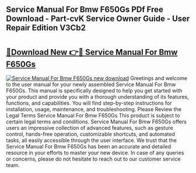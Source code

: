 ## Service Manual For Bmw F650Gs PDf Free Download - Part-cvK Service Owner Guide - User Repair Edition V3Cb2

# <h2><a href="http://bc76280.oget.top/?id=Service+Manual+For+Bmw+F650Gs">🔗Download New 👉🔴 Service Manual For Bmw F650Gs</a></h2>

[![Service Manual For Bmw F650Gs new download](https://i.imgur.com/5g1atiW.png)](http://bc76280.oget.top/?id=Service+Manual+For+Bmw+F650Gs)
Greetings and welcome to the user manual for your newly assembled Service Manual For Bmw F650Gs. This manual is specifically designed to help you get started with your product and provide you with a thorough understanding of its features, functions, and capabilities. You will find step-by-step instructions for installation, usage, maintenance, and troubleshooting. Please Review the Legal Terms Service Manual For Bmw F650Gs This product is subject to certain legal terms and conditions. Service Manual For Bmw F650Gs offers users an impressive collection of advanced features, such as gesture control, hands-free operation, customizable shortcuts, and automated tasks, all easily accessible through the user interface. We trust that the Service Manual For Bmw F650Gs has been an accurate and detailed resource in your efforts to master your new device. In case of any queries or concerns, please do not hesitate to reach out to our customer service team.
